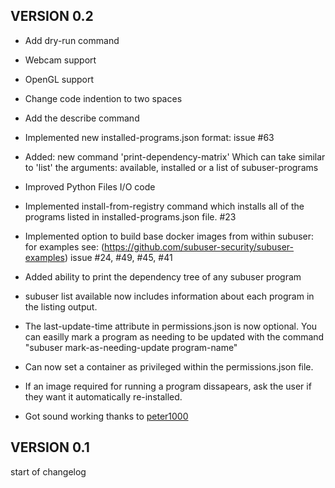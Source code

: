 VERSION 0.2
-------------

* Add dry-run command

* Webcam support

* OpenGL support

* Change code indention to two spaces

* Add the describe command

* Implemented new installed-programs.json format: issue #63

* Added: new command 'print-dependency-matrix' Which can take similar to 'list' the arguments: available, installed or a list of subuser-programs

* Improved Python Files I/O code

* Implemented install-from-registry command which installs all of the programs listed in installed-programs.json file. #23

* Implemented option to build base docker images from within subuser: 
  for examples see: (https://github.com/subuser-security/subuser-examples)
  issue #24, #49, #45, #41
  
* Added ability to print the dependency tree of any subuser program

* subuser list available now includes information about each program in the listing output.

* The last-update-time attribute in permissions.json is now optional.  You can easilly mark a program as needing to be updated with the command "subuser mark-as-needing-update program-name"

* Can now set a container as privileged within the permissions.json file.

* If an image required for running a program dissapears, ask the user if they want it automatically re-installed.

* Got sound working thanks to [peter1000](https://github.com/timthelion/subuser/pull/22)

VERSION 0.1
-------------
start of changelog
